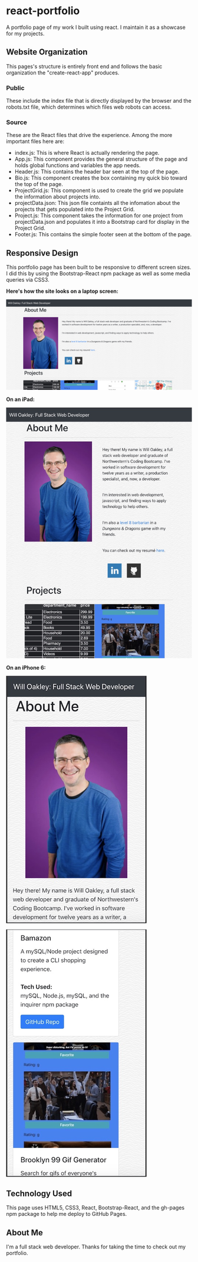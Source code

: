 # react-portfolio
A portfolio page of my work I built using react. I maintain it as a showcase for my projects.

## Website Organization
This pages's structure is entirely front end and follows the basic organization the "create-react-app" produces.

### Public
These include the index file that is directly displayed by the browser and the robots.txt file, which determines which files web robots can access.

### Source
These are the React files that drive the experience. Among the more important files here are:
* index.js: This is where React is actually rendering the page.
* App.js: This component provides the general structure of the page and holds global functions and variables the app needs.
* Header.js: This contains the header bar seen at the top of the page.
* Bio.js: This component creates the box containing my quick bio toward the top of the page.
* ProjectGrid.js: This component is used to create the grid we populate the information about projects into.
* projectData.json: This json file containts all the infomation about the projects that gets populated into the Project Grid.
* Project.js: This component takes the information for one project from projectData.json and populates it into a Bootstrap card for display in the Project Grid.
* Footer.js: This contains the simple footer seen at the bottom of the page.

## Responsive Design
This portfolio page has been built to be responsive to different screen sizes. I did this by using the Bootstrap-React npm package as well as some media queries via CSS3.

**Here's how the site looks on a laptop screen:**
<br />

![Portfolio on a laptop](./readMeImages/laptopImage.jpg)
<br />

**On an iPad:**
<br />

![Portfolio on a iPad](./readMeImages/iPadImage.jpg)
<br />

**On an iPhone 6:**
<br />

![Portfolio on an iPhone #1](./readMeImages/iPhoneImage1.jpg)
<br />

![Portfolio on an iPhone #2](./readMeImages/iPhoneImage2.jpg)

## Technology Used
This page uses HTML5, CSS3, React, Bootstrap-React, and the gh-pages npm package to help me deploy to GitHub Pages.

## About Me
I'm a full stack web developer. Thanks for taking the time to check out my portfolio.